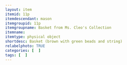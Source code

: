 ```yaml
---
layout: item
itemid: 11p
itemdescendant: mason
itemgroupid: 11p
itemgroupname: Basket from Ms. Cleo's Collection 
itemname:
itemtype: physical object
shortdesc: Basket (brown with green beads and string)
relabelphoto: TRUE 
categories: [  ]
tags: [  ]
---
```







